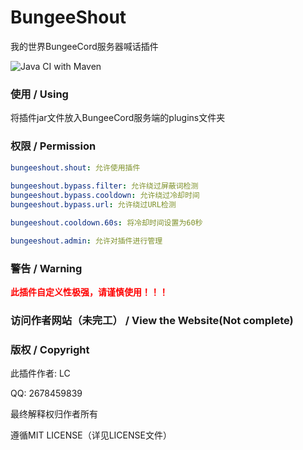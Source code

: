 # BungeeShout
我的世界BungeeCord服务器喊话插件

![Java CI with Maven](https://github.com/lc-company/BungeeShout/workflows/Java%20CI%20with%20Maven/badge.svg)

### 使用 / Using

将插件jar文件放入BungeeCord服务端的plugins文件夹

### 权限 / Permission

```yaml
bungeeshout.shout: 允许使用插件
    
bungeeshout.bypass.filter: 允许绕过屏蔽词检测
bungeeshout.bypass.cooldown: 允许绕过冷却时间
bungeeshout.bypass.url: 允许绕过URL检测

bungeeshout.cooldown.60s: 将冷却时间设置为60秒

bungeeshout.admin: 允许对插件进行管理
```

### 警告 / Warning

**<font color="#F00">此插件自定义性极强，请谨慎使用！！！</font>**

### 访问作者网站（未完工） / View the Website(Not complete)

[lc-official.cn]: http://lc-official.cn/spigot-plugins/BungeeShout	"lc-official.cn"

### 版权 / Copyright

此插件作者: LC

QQ: 2678459839

最终解释权归作者所有

遵循MIT LICENSE（详见LICENSE文件）







